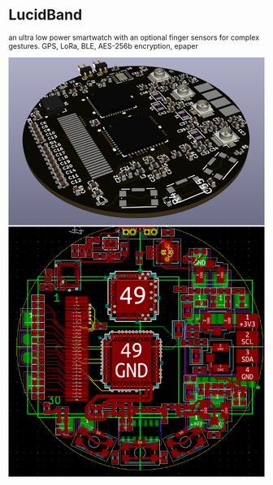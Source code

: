 # LucidBand
an ultra low power smartwatch with an optional finger sensors for complex gestures.
GPS, LoRa, BLE, AES-256b encryption, epaper

![3D board](https://github.com/Rombutan/LucidBand/blob/master/3D.png?raw=true)
![Layout](https://github.com/Rombutan/LucidBand/blob/master/Layout.png?raw=true)
